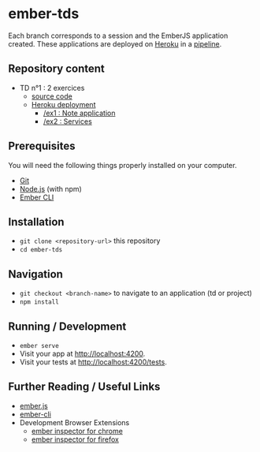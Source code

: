 # ember-tds

Each branch corresponds to a session and the EmberJS application created.
These applications are deployed on [Heroku](https://www.heroku.com/emberjs) in a [pipeline](https://dashboard.heroku.com/pipelines/468403b8-776b-4caf-b758-45faec9f1734).

## Repository content

* TD n°1 :
2 exercices
  * [source code](https://github.com/s4-dut-info/ember-tds/tree/td1)
  * [Heroku deployment](https://ember-td1.herokuapp.com)
    * [/ex1 : Note application](https://ember-td1.herokuapp.com/ex1)
    * [/ex2 : Services](https://ember-td1.herokuapp.com/ex2)

## Prerequisites

You will need the following things properly installed on your computer.

* [Git](https://git-scm.com/)
* [Node.js](https://nodejs.org/) (with npm)
* [Ember CLI](https://ember-cli.com/)

## Installation

* `git clone <repository-url>` this repository
* `cd ember-tds`

## Navigation

* `git checkout <branch-name>` to navigate to an application (td or project)
* `npm install`

## Running / Development

* `ember serve`
* Visit your app at [http://localhost:4200](http://localhost:4200).
* Visit your tests at [http://localhost:4200/tests](http://localhost:4200/tests).

## Further Reading / Useful Links

* [ember.js](https://emberjs.com/)
* [ember-cli](https://ember-cli.com/)
* Development Browser Extensions
  * [ember inspector for chrome](https://chrome.google.com/webstore/detail/ember-inspector/bmdblncegkenkacieihfhpjfppoconhi)
  * [ember inspector for firefox](https://addons.mozilla.org/en-US/firefox/addon/ember-inspector/)
